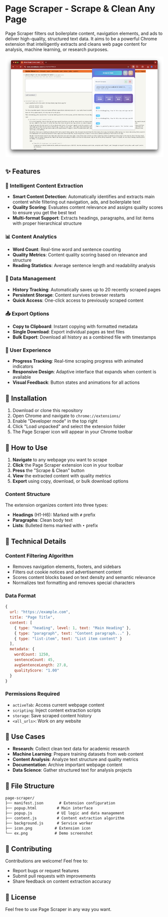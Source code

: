 # Page Scraper - Scrape & Clean Any Page

Page Scraper filters out boilerplate content, navigation elements, and ads to deliver high-quality, structured text data. It aims to be a powerful Chrome extension that intelligently extracts and cleans web page content for analysis, machine learning, or research purposes. 

<img src="ex.png" width="1000" alt="Page Scraper Demo">

## ✨ Features

### 🧠 Intelligent Content Extraction
- **Smart Content Detection**: Automatically identifies and extracts main content while filtering out navigation, ads, and boilerplate text
- **Quality Scoring**: Evaluates content relevance and assigns quality scores to ensure you get the best text
- **Multi-format Support**: Extracts headings, paragraphs, and list items with proper hierarchical structure

### 📊 Content Analytics
- **Word Count**: Real-time word and sentence counting
- **Quality Metrics**: Content quality scoring based on relevance and structure
- **Reading Statistics**: Average sentence length and readability analysis

### 💾 Data Management
- **History Tracking**: Automatically saves up to 20 recently scraped pages
- **Persistent Storage**: Content survives browser restarts
- **Quick Access**: One-click access to previously scraped content

### 📤 Export Options
- **Copy to Clipboard**: Instant copying with formatted metadata
- **Single Download**: Export individual pages as text files
- **Bulk Export**: Download all history as a combined file with timestamps

### 🎨 User Experience
- **Progress Tracking**: Real-time scraping progress with animated indicators
- **Responsive Design**: Adaptive interface that expands when content is available
- **Visual Feedback**: Button states and animations for all actions

## 🚀 Installation

1. Download or clone this repository
2. Open Chrome and navigate to `chrome://extensions/`
3. Enable "Developer mode" in the top right
4. Click "Load unpacked" and select the extension folder
5. The Page Scraper icon will appear in your Chrome toolbar

## 📖 How to Use

1. **Navigate** to any webpage you want to scrape
2. **Click** the Page Scraper extension icon in your toolbar
3. **Press** the "Scrape & Clean" button
4. **View** the extracted content with quality metrics
5. **Export** using copy, download, or bulk download options

### Content Structure

The extension organizes content into three types:
- **Headings** (H1-H6): Marked with `#` prefix
- **Paragraphs**: Clean body text 
- **Lists**: Bulleted items marked with `•` prefix

## 🔧 Technical Details

### Content Filtering Algorithm
- Removes navigation elements, footers, and sidebars
- Filters out cookie notices and advertisement content
- Scores content blocks based on text density and semantic relevance
- Normalizes text formatting and removes special characters

### Data Format
```javascript
{
  url: "https://example.com",
  title: "Page Title",
  content: [
    { type: "heading", level: 1, text: "Main Heading" },
    { type: "paragraph", text: "Content paragraph..." },
    { type: "list-item", text: "List item content" }
  ],
  metadata: {
    wordCount: 1250,
    sentenceCount: 45,
    avgSentenceLength: 27.8,
    qualityScore: "1.00"
  }
}
```

### Permissions Required
- `activeTab`: Access current webpage content
- `scripting`: Inject content extraction scripts
- `storage`: Save scraped content history
- `<all_urls>`: Work on any website

## 🎯 Use Cases

- **Research**: Collect clean text data for academic research
- **Machine Learning**: Prepare training datasets from web content
- **Content Analysis**: Analyze text structure and quality metrics
- **Documentation**: Archive important webpage content
- **Data Science**: Gather structured text for analysis projects

## 📁 File Structure

```
page-scraper/
├── manifest.json       # Extension configuration
├── popup.html         # Main interface
├── popup.js           # UI logic and data management
├── content.js         # Content extraction algorithm
├── background.js      # Service worker
├── icon.png          # Extension icon
└── ex.png            # Demo screenshot
```

## 🤝 Contributing

Contributions are welcome! Feel free to:
- Report bugs or request features
- Submit pull requests with improvements
- Share feedback on content extraction accuracy

## 📄 License

Feel free to use Page Scraper in any way you want.

